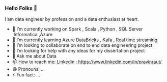 ### Hello Folks 👋


I am data engineer by profession and a data enthusiast at heart.

- 🔭 I’m currently working on Spark , Scala , Python , SQL Server ,Informatica ,Azure
- 🌱 I’m currently learning  Azure DataBricks , Kafa , Real time streaming
- 👯 I’m looking to collaborate on end to end data engineering project
- 🤔 I’m looking for help with any ideas for my dissertation project
- 💬 Ask me about Data
- 📫 How to reach me: Linkedin : https://www.linkedin.com/in/pravinraut/
- 😄 Pronouns: ...
- ⚡ Fun fact: ...

